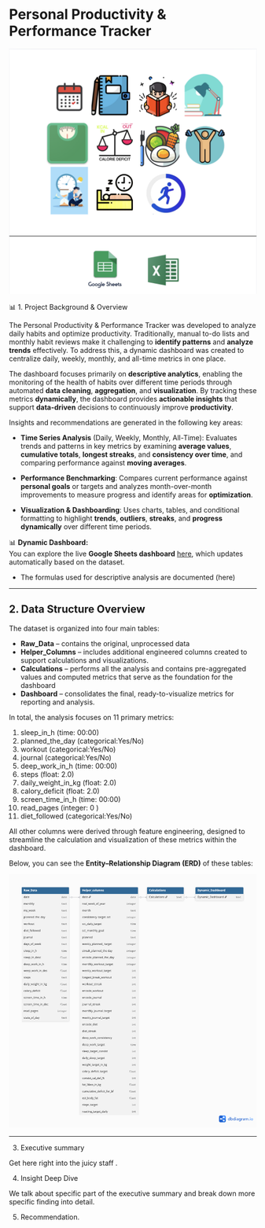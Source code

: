# Personal Productivity & Performance Tracker

<p align="center">
  <img src="/personalT.png" alt="Personal Productivity Dashboard" width="">
</p>


📊  1. Project Background & Overview

The Personal Productivity & Performance Tracker was developed to analyze daily habits and optimize productivity. Traditionally, manual to-do lists and monthly habit reviews make it challenging to **identify patterns** and **analyze trends** effectively. To address this, a dynamic dashboard was created to centralize daily, weekly, monthly, and all-time metrics in one place.

The dashboard focuses primarily on **descriptive analytics**, enabling the monitoring of the health of habits over different time periods through automated **data cleaning**, **aggregation**, and **visualization**. By tracking these metrics **dynamically**, the dashboard provides **actionable insights** that support **data-driven** decisions to continuously improve **productivity**.


Insights and recommendations are generated in the following key areas:

* **Time Series Analysis** (Daily, Weekly, Monthly, All-Time): Evaluates trends and patterns in key metrics by examining **average values**, **cumulative totals**, **longest streaks**, and **consistency over time**, and comparing performance against **moving averages**.

* **Performance Benchmarking**: Compares current performance against **personal goals** or targets and analyzes month-over-month improvements to measure progress and identify areas for **optimization**.

* **Visualization & Dashboarding**: Uses charts, tables, and conditional formatting to highlight **trends**, **outliers**, **streaks**, and **progress dynamically** over different time periods.


📊 **Dynamic Dashboard:**  
You can explore the live **Google Sheets dashboard** [here](https://docs.google.com/spreadsheets/d/1x-mhHTT8bQrLh7cjOE0KSys-MGb55SVAtPmmatN_ONQ/edit?gid=59886938#gid=59886938), which updates automatically based on the dataset.



- The formulas used for descriptive analysis are documented (here)
_________________________________________________________________________________

## 2. Data Structure Overview

The dataset is organized into four main tables:

- **Raw_Data** – contains the original, unprocessed data
- **Helper_Columns** – includes additional engineered columns created to support calculations and visualizations.
- **Calculations** – performs all the analysis and contains pre-aggregated values and computed metrics that serve as the foundation for the dashboard
- **Dashboard** – consolidates the final, ready-to-visualize metrics for reporting and analysis.

In total, the analysis focuses on 11 primary metrics:

1. sleep_in_h (time: 00:00)
2. planned_the_day (categorical:Yes/No)
3. workout (categorical:Yes/No)
4. journal (categorical:Yes/No)
5. deep_work_in_h (time: 00:00)
6. steps (float: 2.0)
7. daily_weight_in_kg (float: 2.0)
8. calory_deficit (float: 2.0) 
9. screen_time_in_h	(time: 00:00)
10. read_pages (integer: 0 ) 
11. diet_followed (categorical:Yes/No)

All other columns were derived through feature engineering, designed to streamline the calculation and visualization of these metrics within the dashboard.

Below, you can see the **Entity–Relationship Diagram (ERD)** of these tables:
<p align="center">
  <img src="/table_relationship.png" alt="Personal Productivity Dashboard" width="">
</p>

________________________________________________________________________________________________________________________

3. Executive summary 

Get here right into the juicy staff . 



4. Insight Deep Dive 

We talk about specific part of the executive summary and break down more specific finding into detail. 

5. Recommendation. 







